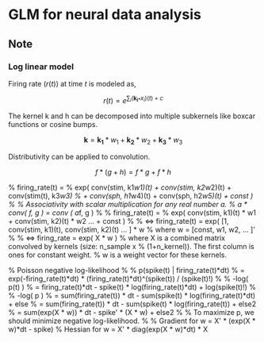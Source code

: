 # GLM for neural data analysis


## Note
### Log linear model
Firing rate ($r(t)$) at time $t$ is modeled as,

$$
r(t) = e^{ \sum_{i}(\mathbf{k_i} _\ast x_i)(t) + c }
$$

The kernel k and h can be decomposed into multiple subkernels like boxcar functions or cosine bumps.

$$
\mathbf{k} = \mathbf{k_1} * w_1 + \mathbf{k_2} * w_2 + \mathbf{k_3} * w_3
$$

Distributivity can be applied to convolution.

$$
f \ast (g + h) = f \ast g + f \ast h
$$

% firing_rate(t) = 
%   exp( conv(stim, k1*w1)(t) + conv(stim, k2*w2)(t) + conv(stim(t), k3*w3)
%        + conv(sph, h1*w4)(t) + conv(sph, h2*w5)(t) + const )
%
% Associativity with scalar multiplication for any real number a.
%       a * conv( f, g ) = conv ( a*f, g )
%
% firing_rate(t) =
%   exp( conv(stim, k1)(t) * w1 + conv(stim, k2)(t) * w2 ... + const )
%
% <=> firing_rate(t) = exp( [1, conv(stim, k1)(t), conv(stim, k2)(t) ... ] * w
%   where w = [const, w1, w2, ... ]'
%
% <=> firing_rate = exp( X * w )
%   where X is a combined matrix convolved by kernels (size: n_sample x
%   (1+n_kernel)). The first column is ones for constant weight.
%   w is a weight vector for these kernels.


% Poisson negative log-likelihood
%
% p(spike(t) | firing_rate(t)*dt)
%   = exp(-firing_rate(t)*dt) * (firing_rate(t)*dt)^(spike(t)) / (spike(t)!)
%
% -log( p(t) )
%   = firing_rate(t)*dt - spike(t) * log(firing_rate(t)*dt) + log(spike(t)!)
%
% -log( p )
%   = sum(firing_rate(t)) * dt - sum(spike(t) * log(firing_rate(t)*dt) + else
%   = sum(firing_rate(t)) * dt - sum(spike(t) * log(firing_rate(t)) + else2
%   = sum(exp(X * w)) * dt - spike' * (X * w) + else2
%
% To maximize p, we should minimize negative log-likelihood.
%
% Gradient for w = X' * (exp(X * w)*dt - spike)
% Hessian for w = X' * diag(exp(X * w)*dt) * X

